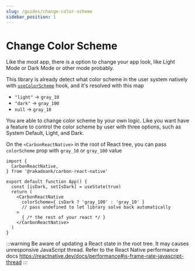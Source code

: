 ```yaml
---
slug: /guides/change-color-scheme
sidebar_position: 1
---
```


# Change Color Scheme

Like the most app, there is a option to change your app look, like Light Mode or Dark Mode or other mode probably.

This library is already detect what color scheme in the user system natively with [`useColorScheme`](https://reactnative.dev/docs/usecolorscheme) hook, and it's resolved with this map
- `"light"` -> `gray_10`
- `"dark"` -> `gray_100`
- `null` -> `gray_10`

You are able to change color scheme by your own logic. Like you want have a feature to control the color scheme by user with three options, such as System Default, Light, and Dark.

On the `<CarbonReactNative>` in the root of React tree, you can pass `colorScheme` prop with `gray_10` or `gray_100` value

```tsx
import {
  CarbonReactNative,
} from '@rakadoank/carbon-react-native'

export default function App() {
  const [isDark, setIsDark] = useState(true)
  return (
    <CarbonReactNative
      colorScheme={ isDark ? 'gray_100' : 'gray_10' }
      // pass undefined to let library solve back automatically
    >
      { /* the rest of your react */ }
    </CarbonReactNative>
  )
}
```

:::warning
Be aware of updating a React state in the root tree. It may causes unresponsive JavaScript thread. Refer to the React Native performance docs https://reactnative.dev/docs/performance#js-frame-rate-javascript-thread
:::
